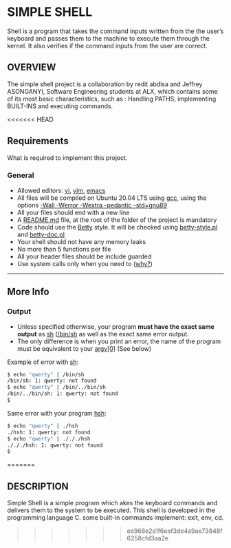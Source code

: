 # SIMPLE SHELL #
Shell is a program that takes the command inputs written from the the user’s keyboard and passes them to the machine to execute them through the kernel. It also verifies if the command inputs from the user are correct.


## OVERVIEW ##
The simple shell project is a collaboration by redit abdisa and Jeffrey ASONGANYI, Software Engineering students at ALX, which contains some of its most basic characteristics, such as : Handling PATHS, implementing BUILT-INS and executing commands.

<<<<<<< HEAD
## Requirements
What is required to implement this project.

### General
* Allowed editors: [vi](), [vim](), [emacs]()
* All files will be compiled on Ubuntu 20.04 LTS using [gcc](), using the options [-Wall -Werror -Wextra -pedantic -std=gnu89]()
* All your files should end with a new line
* A [README.md]() file, at the root of the folder of the project is mandatory
* Code should use the [Betty]() style. It will be checked using [betty-style.pl]() and [betty-doc.pl]()
* Your shell should not have any memory leaks
* No more than 5 functions per file
* All your header files should be include guarded
* Use system calls only when you need to ([why?]())

***

## More Info

### Output
* Unless specified otherwise, your program **must have the exact same output** as [sh]() ([/bin/sh]() as well as the exact same error output.
* The only difference is when you print an error, the name of the program must be equivalent to your [argv[0]]() (See below)

Example of error with [sh]():
```Bash
$ echo "qwerty" | /bin/sh
/bin/sh: 1: qwerty: not found
$ echo "qwerty" | /bin/../bin/sh
/bin/../bin/sh: 1: qwerty: not found
$
```

Same error with your program [hsh]():

```Bash
$ echo "qwerty" | ./hsh
./hsh: 1: qwerty: not found
$ echo "qwerty" | ./././hsh
./././hsh: 1: qwerty: not found
$
```
=======
## DESCRIPTION ##
Simple Shell is a simple program which akes the keyboard commands and delivers them to the system to be executed. This shell is developed in the programming language C.  some built-in commands implement: exit, env, cd.
>>>>>>> ee968e2a1f6eaf3de4a9ae73848f6258cfd3aa2e
